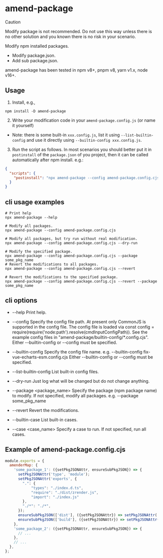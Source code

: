 # amend-package

> [!CAUTION]
> Modify package is not recommended. Do not use this way unless there is no other solution and you known there is no risk in your scenario.

Modify npm installed packages.
+ Modify package.json.
+ Add sub package.json.

amend-package has been tested in npm v8+, pnpm v8, yarn v1.x, node v16+.

## Usage

1. Install, e.g.,
  ```shell
  npm install -D amend-package
  ```
2. Write your modification code in your `amend-package.config.js` (or name it yourself)
  + Note: there is some built-in `xxx.config.js`, list it using `--list-builtin-config` and use it directly using `--builtin-config xxx.config.js`.
3. Run the script as follows. In most scenarios you should better put it in `postinstall` of the `package.json` of you project, then it can be called automatically after npm install. e.g.:
  ```json
  {
    "scripts": {
      "postinstall": "npx amend-package --config amend-package.config.cjs"
    }
  }
  ```

## cli usage examples

```shell
# Print help
npx amend-package --help

# Modify all packages.
npx amend-package --config amend-package.config.cjs

# Modify all packages, but try run without real modification.
npx amend-package --config amend-package.config.cjs --dry-run

# Modify the specified package.
npx amend-package --config amend-package.config.cjs --package some_pkg_name
# Revert the modifications to all packages.
npx amend-package --config amend-package.config.cjs --revert

# Revert the modifications to the specified package.
npx amend-package --config amend-package.config.cjs --revert --package some_pkg_name
```

## cli options

+ --help
  Print help.

+ --config
  Specify the config file path.
  At present only CommonJS is supported in the config file.
  The config file is loaded via
    const config = require(require('node:path').resolve(cmdInputConfigPath)).
  See the example config files in "amend-package/builtin-config/*.config.cjs".
  Either --builtin-config or --config must be specified.

+ --builtin-config
  Specify the config file name.
  e.g. --builtin-config fix-vue-echarts-esm.config.cjs
  Either --builtin-config or --config must be specified.

+ --list-builtin-config
  List built-in config files.

+ --dry-run
  Just log what will be changed but do not change anything.

+ --package <package_name>
  Specify the package (npm package name) to modify.
  If not specified, modify all packages.
  e.g. --package some_pkg_name

+ --revert
  Revert the modifications.

+ --builtin-case
  List built-in cases.

+ --case <case_name>
  Specify a case to run.
  If not specified, run all cases.


## Example of amend-package.config.cjs

```js
module.exports = {
  amenderMap: {
    'some_package_1': ({setPkgJSONAttr, ensureSubPkgJSON}) => {
      setPkgJSONAttr('type', 'module');
      setPkgJSONAttr('exports', {
        ".": {
            "types": "./index.d.ts",
            "require": "./dist/zrender.js",
            "import": "./index.js"
        },
        "./*": "./*",
      });
      ensureSubPkgJSON(['dist'], ({setPkgJSONAttr}) => setPkgJSONAttr('type', 'commonjs'));
      ensureSubPkgJSON(['build'], ({setPkgJSONAttr}) => setPkgJSONAttr('type', 'commonjs'));
    },
    'some_package_2': ({setPkgJSONAttr, ensureSubPkgJSON}) => {
      // ...
    },
    // ...
  },
};
```
